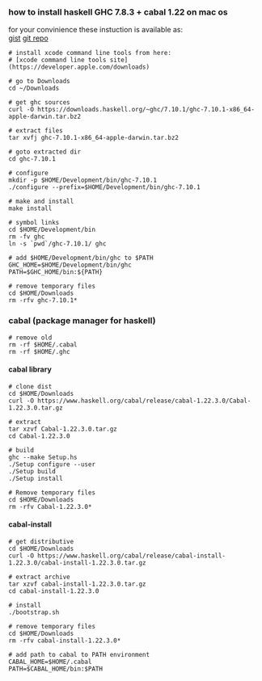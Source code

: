 ### how to install haskell GHC 7.8.3 + cabal 1.22 on mac os 

for your convinience these instuction is available as:  
[gist](https://gist.github.com/yantonov/23b15966eb46c45b73e0)
[git repo](https://github.com/yantonov/install-ghc)  


    # install xcode command line tools from here:  
    # [xcode command line tools site](https://developer.apple.com/downloads)

    # go to Downloads
    cd ~/Downloads

    # get ghc sources  
    curl -O https://downloads.haskell.org/~ghc/7.10.1/ghc-7.10.1-x86_64-apple-darwin.tar.bz2

    # extract files
    tar xvfj ghc-7.10.1-x86_64-apple-darwin.tar.bz2

    # goto extracted dir
    cd ghc-7.10.1

    # configure  
    mkdir -p $HOME/Development/bin/ghc-7.10.1  
    ./configure --prefix=$HOME/Development/bin/ghc-7.10.1

    # make and install  
    make install

    # symbol links  
    cd $HOME/Development/bin
    rm -fv ghc
    ln -s `pwd`/ghc-7.10.1/ ghc

    # add $HOME/Development/bin/ghc to $PATH
    GHC_HOME=$HOME/Development/bin/ghc
    PATH=$GHC_HOME/bin:${PATH}

    # remove temporary files  
    cd $HOME/Downloads  
    rm -rfv ghc-7.10.1*

### cabal (package manager for haskell)

    # remove old  
    rm -rf $HOME/.cabal
    rm -rf $HOME/.ghc

#### cabal library

    # clone dist  
    cd $HOME/Downloads  
    curl -O https://www.haskell.org/cabal/release/cabal-1.22.3.0/Cabal-1.22.3.0.tar.gz
    
    # extract   
    tar xzvf Cabal-1.22.3.0.tar.gz  
    cd Cabal-1.22.3.0  
    
    # build
    ghc --make Setup.hs
    ./Setup configure --user
    ./Setup build
    ./Setup install
    
    # Remove temporary files
    cd $HOME/Downloads
    rm -rfv Cabal-1.22.3.0*


#### cabal-install    

    # get distributive  
    cd $HOME/Downloads  
    curl -O https://www.haskell.org/cabal/release/cabal-install-1.22.3.0/cabal-install-1.22.3.0.tar.gz  
    
    # extract archive  
    tar xzvf cabal-install-1.22.3.0.tar.gz  
    cd cabal-install-1.22.3.0  
    
    # install  
    ./bootstrap.sh
    
    # remove temporary files  
    cd $HOME/Downloads  
    rm -rfv cabal-install-1.22.3.0*  
    
    # add path to cabal to PATH environment
    CABAL_HOME=$HOME/.cabal
    PATH=$CABAL_HOME/bin:$PATH
